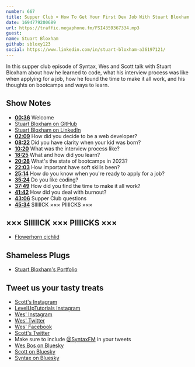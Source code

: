 ```yaml
---
number: 667
title: Supper Club × How To Get Your First Dev Job With Stuart Bloxham
date: 1694779200689
url: https://traffic.megaphone.fm/FSI4359367334.mp3
guest: 
name: Stuart Bloxham
github: sbloxy123
social: https://www.linkedin.com/in/stuart-bloxham-a36197121/
---
```


In this supper club episode of Syntax, Wes and Scott talk with Stuart Bloxham about how he learned to code, what his interview process was like when applying for a job, how he found the time to make it all work, and his thoughts on bootcamps and ways to learn.

## Show Notes

- **[00:36](#t=00:36)** Welcome
- [Stuart Bloxham on GitHub](https://github.com/sbloxy123)
- [Stuart Bloxham on LinkedIn](https://www.linkedin.com/in/stuart-bloxham-a36197121/?originalSubdomain=uk)
- **[02:09](#t=02:09)** How did you decide to be a web developer?
- **[08:22](#t=08:22)** Did you have clarity when your kid was born?
- **[10:20](#t=10:20)** What was the interview process like?
- **[18:25](#t=18:25)** What and how did you learn?
- **[20:28](#t=20:28)** What's the state of bootcamps in 2023?
- **[22:03](#t=22:03)** How important have soft skills been?
- **[25:14](#t=25:14)** How do you know when you're ready to apply for a job?
- **[35:24](#t=35:24)** Do you like coding?
- **[37:49](#t=37:49)** How did you find the time to make it all work?
- **[41:42](#t=41:42)** How did you deal with burnout?
- **[43:06](#t=43:06)** Supper Club questions
- **[45:34](#t=45:34)** SIIIIICK ××× PIIIICKS ×××

## ××× SIIIIICK ××× PIIIICKS ×××

- [Flowerhorn cichlid](https://en.wikipedia.org/wiki/Flowerhorn_cichlid)

## Shameless Plugs

- [Stuart Bloxham's Portfolio](https://www.stuartbloxham.tech/)

## Tweet us your tasty treats

- [Scott's Instagram](https://www.instagram.com/stolinski/)
- [LevelUpTutorials Instagram](https://www.instagram.com/LevelUpTutorials/)
- [Wes' Instagram](https://www.instagram.com/wesbos/)
- [Wes' Twitter](https://twitter.com/wesbos)
- [Wes' Facebook](https://www.facebook.com/wesbos.developer)
- [Scott's Twitter](https://twitter.com/stolinski)
- Make sure to include [@SyntaxFM](https://twitter.com/SyntaxFM) in your tweets
- [Wes Bos on Bluesky](https://bsky.app/profile/wesbos.com)
- [Scott on Bluesky](https://bsky.app/profile/tolin.ski)
- [Syntax on Bluesky](https://bsky.app/profile/syntax.fm)

